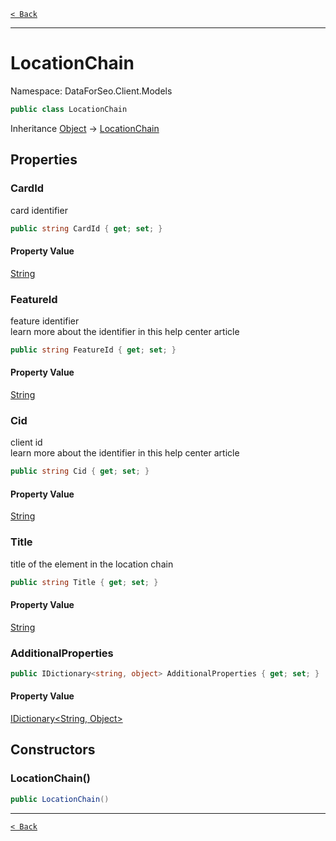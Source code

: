 [`< Back`](./)

---

# LocationChain

Namespace: DataForSeo.Client.Models

```csharp
public class LocationChain
```

Inheritance [Object](https://docs.microsoft.com/en-us/dotnet/api/system.object) → [LocationChain](./dataforseo.client.models.locationchain)

## Properties

### **CardId**

card identifier

```csharp
public string CardId { get; set; }
```

#### Property Value

[String](https://docs.microsoft.com/en-us/dotnet/api/system.string)<br>

### **FeatureId**

feature identifier
 <br>learn more about the identifier in this help center article

```csharp
public string FeatureId { get; set; }
```

#### Property Value

[String](https://docs.microsoft.com/en-us/dotnet/api/system.string)<br>

### **Cid**

client id
 <br>learn more about the identifier in this help center article

```csharp
public string Cid { get; set; }
```

#### Property Value

[String](https://docs.microsoft.com/en-us/dotnet/api/system.string)<br>

### **Title**

title of the element in the location chain

```csharp
public string Title { get; set; }
```

#### Property Value

[String](https://docs.microsoft.com/en-us/dotnet/api/system.string)<br>

### **AdditionalProperties**

```csharp
public IDictionary<string, object> AdditionalProperties { get; set; }
```

#### Property Value

[IDictionary&lt;String, Object&gt;](https://docs.microsoft.com/en-us/dotnet/api/system.collections.generic.idictionary-2)<br>

## Constructors

### **LocationChain()**

```csharp
public LocationChain()
```

---

[`< Back`](./)
